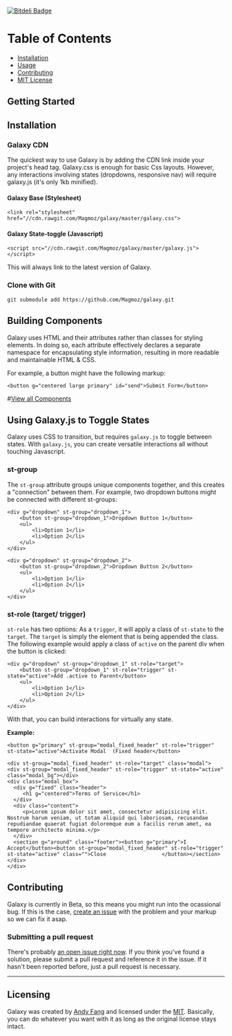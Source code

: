 [![Bitdeli Badge](https://d2weczhvl823v0.cloudfront.net/Magmoz/galaxy/trend.png)](https://bitdeli.com/free "Bitdeli Badge")

# Table of Contents
- [Installation](#installation)
- [Usage](#using-galaxyjs-to-toggle-states)
- [Contributing](#contributing)
- [MIT License](#licensing)

## Getting Started

## Installation

### Galaxy CDN
The quickest way to use Galaxy is by adding the CDN link inside your project's head tag. Galaxy.css is enough for basic Css layouts. However, any interactions involving states (dropdowns, responsive nav) will require galaxy.js (it's only 1kb minified).

#### Galaxy Base (Stylesheet)
`<link rel="stylesheet" href="//cdn.rawgit.com/Magmoz/galaxy/master/galaxy.css">`

#### Galaxy State-toggle (Javascript)
`<script src="//cdn.rawgit.com/Magmoz/galaxy/master/galaxy.js"></script>`

This will always link to the latest version of Galaxy.

### Clone with Git

```
git submodule add https://github.com/Magmoz/galaxy.git
```

## Building Components
Galaxy uses HTML and their attributes rather than classes for styling elements. In doing so, each attribute effectively declares a separate namespace for encapsulating style information, resulting in more readable and maintainable HTML & CSS.

For example, a button might have the following markup:

```
<button g="centered large primary" id="send">Submit Form</button>
```
#[View all Components](https://galaxyui.com/components)

## Using Galaxy.js to Toggle States

Galaxy uses CSS to transition, but requires `galaxy.js` to toggle between states. With `galaxy.js`, you can create versatile interactions all without touching Javascript.

### st-group

The `st-group` attribute groups unique components together, and this creates a "connection" between them. For example, two dropdown buttons might be connected with different st-groups:

```
<div g="dropdown" st-group="dropdown_1">
	<button st-group="dropdown_1">Dropdown Button 1</button>
	<ul>
		<li>Option 1</li>
		<li>Option 2</li>
	</ul>
</div>

<div g="dropdown" st-group="dropdown_2">
	<button st-group="dropdown_2">Dropdown Button 2</button>
	<ul>
		<li>Option 1</li>
		<li>Option 2</li>
	</ul>
</div>
```

### st-role (target/ trigger)

`st-role` has two options: As a `trigger`, it will apply a class of `st-state` to the `target`. The `target` is simply the element that is being appended the class. The following example would apply a class of `active` on the parent div when the button is clicked:

```
<div g="dropdown" st-group="dropdown_1" st-role="target">
	<button st-group="dropdown_1" st-role="trigger" st-state="active">Add .active to Parent</button>
	<ul>
		<li>Option 1</li>
		<li>Option 2</li>
	</ul>
</div>
```

With that, you can build interactions for virtually any state.


**Example:**
```
<button g="primary" st-group="modal_fixed_header" st-role="trigger" st-state="active">Activate Modal  (Fixed header</button>

<div st-group="modal_fixed_header" st-role="target" class="modal">
<div st-group="modal_fixed_header" st-role="trigger" st-state="active" class="modal_bg"></div>
<div class="modal_box">
  <div g="fixed" class="header">
     <h1 g="centered">Terms of Service</h1>
  </div>
  <div class="content">
     <p>Lorem ipsum dolor sit amet, consectetur adipisicing elit. Nostrum harum veniam, ut totam aliquid qui laboriosam, recusandae repudiandae quaerat fugiat doloremque eum a facilis rerum amet, ea tempore architecto minima.</p>
  </div>
  <section g="around" class="footer"><button g="primary">I Accept</button><button st-group="modal_fixed_header" st-role="trigger" st-state="active" class="">Close					</button></section>
</div>
</div>
```

## Contributing
Galaxy is currently in Beta, so this means you might run into the ocassional bug. If this is the case, [create an issue](https://github.com/Magmoz/galaxy/issues/new) with the problem and your markup so we can fix it asap.

### Submitting a pull request
There's probably [an open issue right now](). If you think you've found a solution, please submit a pull request and reference it in the issue. If it hasn't been reported before, just a pull request is necessary.


---

## Licensing

Galaxy was created by [Andy Fang](//twitter.com/andyfang98) and licensed under the [MIT](//tldrlegal.com/license/mit-license). Basically, you can do whatever you want with it as long as the original license stays intact.